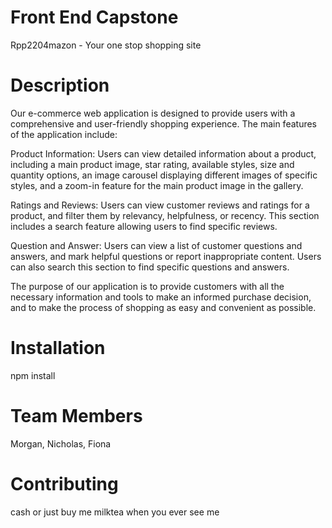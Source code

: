 # Front End Capstone
Rpp2204mazon - Your one stop shopping site

# Description
Our e-commerce web application is designed to provide users with a comprehensive and user-friendly shopping experience. The main features of the application include:

Product Information: Users can view detailed information about a product, including a main product image, star rating, available styles, size and quantity options, an image carousel displaying different images of specific styles, and a zoom-in feature for the main product image in the gallery.

Ratings and Reviews: Users can view customer reviews and ratings for a product, and filter them by relevancy, helpfulness, or recency. This section includes a search feature allowing users to find specific reviews.

Question and Answer: Users can view a list of customer questions and answers, and mark helpful questions or report inappropriate content. Users can also search this section to find specific questions and answers.

The purpose of our application is to provide customers with all the necessary information and tools to make an informed purchase decision, and to make the process of shopping as easy and convenient as possible.

# Installation
npm install

# Team Members
Morgan, Nicholas, Fiona

# Contributing
cash or just buy me milktea when you ever see me

